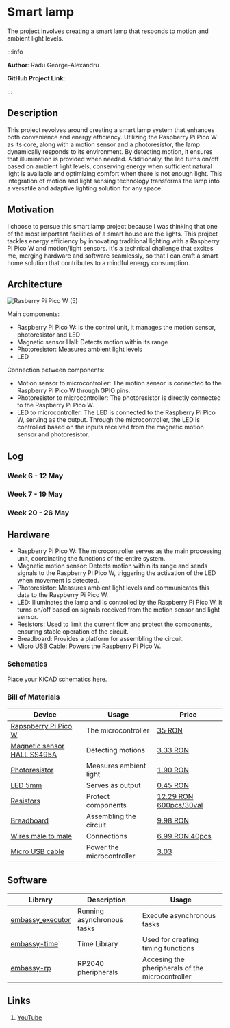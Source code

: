 
# Smart lamp
The project involves creating a smart lamp that responds to motion and ambient light levels. 

:::info 

**Author**: Radu George-Alexandru

**GitHub Project Link**:

:::

## Description

This project revolves around creating a smart lamp system that enhances both convenience and energy efficiency. Utilizing the Raspberry Pi Pico W as its core, along with a motion sensor and a photoresistor, the lamp dynamically responds to its environment. By detecting motion, it ensures that illumination is provided when needed. Additionally, the led turns on/off based on ambient light levels, conserving energy when sufficient natural light is available and optimizing comfort when there is not enough light. This integration of motion and light sensing technology transforms the lamp into a versatile and adaptive lighting solution for any space.


## Motivation

I choose to persue this smart lamp project because I was thinking that one of the most important facilities of a smart house are the lights. This project tackles energy efficiency by innovating traditional lighting with a Raspberry Pi Pico W and motion/light sensors. It's a technical challenge that excites me, merging hardware and software seamlessly, so that I can craft a smart home solution that contributes to a mindful energy consumption.

## Architecture 


![Rasberry Pi Pico W (5)](https://github.com/George2543/upb-fils-ma.github.io/assets/154756379/599a908e-feed-4ca3-8aa4-25665cae1950)


Main components:
- Raspberry Pi Pico W: Is the control unit, it manages the motion sensor, photoresistor and LED
- Magnetic sensor Hall: Detects motion within its range
- Photoresistor: Measures ambient light levels
- LED

 Connection between components:
 - Motion sensor to microcontroller: The motion sensor is connected to the Raspberry Pi Pico W through GPIO pins.
 - Photoresistor to microcontroller: The photoresistor is directly connected to the Raspberry Pi Pico W.
 - LED to microcontroller: The LED is connected to the Raspberry Pi Pico W, serving as the output. Through the microcontroller, the LED is controlled based on the inputs received from the magnetic motion sensor and photoresistor.
 

## Log

<!-- write every week your progress here -->

### Week 6 - 12 May

### Week 7 - 19 May

### Week 20 - 26 May

## Hardware

- Raspberry Pi Pico W: The microcontroller serves as the main processing unit, coordinating the functions of the entire system.
- Magnetic motion sensor: Detects motion within its range and sends signals to the Raspberry Pi Pico W, triggering the activation of the LED when movement is detected.
- Photoresistor: Measures ambient light levels and communicates this data to the Raspberry Pi Pico W.
- LED: Illuminates the lamp and is controlled by the Raspberry Pi Pico W. It turns on/off based on signals received from the motion sensor and light sensor.
- Resistors: Used to limit the current flow and protect the components, ensuring stable operation of the circuit.
- Breadboard: Provides a platform for assembling the circuit.
- Micro USB Cable: Powers the Raspberry Pi Pico W.


### Schematics

Place your KiCAD schematics here.

### Bill of Materials

<!-- Fill out this table with all the hardware components that you might need.

The format is 
```
| [Device](link://to/device) | This is used ... | [price](link://to/store) |

```

-->

| Device | Usage | Price |
|--------|--------|-------|
| [Rapspberry Pi Pico W](https://www.raspberrypi.com/documentation/microcontrollers/raspberry-pi-pico.html) | The microcontroller | [35 RON](https://www.optimusdigital.ro/en/raspberry-pi-boards/12394-raspberry-pi-pico-w.html) |
|[Magnetic sensor HALL SS495A](https://pdf1.alldatasheet.com/datasheet-pdf/view/124002/HONEYWELL/SS495A.html)|Detecting motions|[3.33 RON](https://ardushop.ro/ro/senzori/1291-ss495a-ss495a1-95a-solid-state-sensor.html?search_query=senzor+magnetic+hall&results=215)|
|[Photoresistor](https://digilent.com/reference/_media/ni:photoresistor_ds.pdf)|Measures ambient light|[1.90 RON](https://www.optimusdigital.ro/ro/componente-electronice-altele/28-fotorezistor10-pcs-set.html?search_query=photoresistor&results=3)|
|[LED 5mm](https://www.farnell.com/datasheets/1498852.pdf)|Serves as output|[0.45 RON](https://ardushop.ro/ro/electronica/299-led-5mm.html?search_query=led+5mm&results=621)|
|[Resistors](https://ardushop.ro/ro/electronica/212-set-rezistente-14w-600buc30-valori-10r-1m.html?search_query=rezistor&results=43)|Protect components|[12.29 RON 600pcs/30val](https://ardushop.ro/ro/electronica/212-set-rezistente-14w-600buc30-valori-10r-1m.html?search_query=rezistor&results=43)|
|[Breadboard](https://www.mouser.com/datasheet/2/58/BPS-MAR-BB830_BB830T-001-6408.pdf)|Assembling the circuit|[9.98 RON](https://www.optimusdigital.ro/ro/prototipare-breadboard-uri/8-breadboard-830-points.html?search_query=breadboard+830&results=16)|
|[Wires male to male](https://media.digikey.com/pdf/Data%20Sheets/Digi-Key%20PDFs/Jumper_Wire_Kits.pdf)|Connections|[6.99 RON 40pcs](https://www.optimusdigital.ro/ro/fire-fire-mufate/886-set-fire-tata-tata-40p-15-cm.html?search_query=fire+tata+tata&results=78)|
|[Micro USB cable](https://www.optimusdigital.ro/ro/cabluri-cabluri-usb/4576-cablu-albastru-micro-usb-50-cm.html?search_query=cablu+micro+usb&results=146)|Power the microcontroller|[3.03](https://www.optimusdigital.ro/ro/cabluri-cabluri-usb/4576-cablu-albastru-micro-usb-50-cm.html?search_query=cablu+micro+usb&results=146)|



## Software

| Library | Description | Usage |
|---------|-------------|-------|
| [embassy_executor](https://github.com/embassy-rs/embassy) |  Running asynchronous tasks | Execute asynchronous tasks |
| [embassy-time](https://github.com/embassy-rs/embassy/tree/main/embassy-time) | Time Library | Used for creating timing functions |
| [embassy-rp](https://github.com/embassy-rs/embassy/tree/main/embassy-rp) | RP2040 pheripherals | Accesing the pheripherals of the microcontroller  |


## Links

<!-- Add a few links that inspired you and that you think you will use for your project -->

1. [YouTube](https://www.youtube.com/watch?v=l9MAZu7yvN4&ab_channel=Shilleh)


